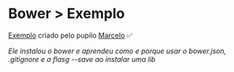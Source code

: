 # Bower > Exemplo

[Exemplo](/estudo1/Bower/Exemplo/Marcelo) criado pelo pupilo [Marcelo](https://github.com/Marcelosilva10) :white_check_mark:

*Ele instalou o bower e aprendeu como e porque usar o bower.json, .gitignore e a flasg --save ao instalar uma lib*
